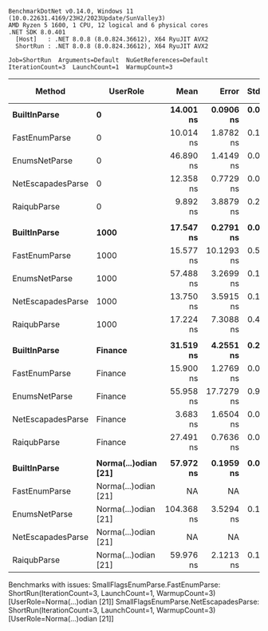 ```

BenchmarkDotNet v0.14.0, Windows 11 (10.0.22631.4169/23H2/2023Update/SunValley3)
AMD Ryzen 5 1600, 1 CPU, 12 logical and 6 physical cores
.NET SDK 8.0.401
  [Host]   : .NET 8.0.8 (8.0.824.36612), X64 RyuJIT AVX2
  ShortRun : .NET 8.0.8 (8.0.824.36612), X64 RyuJIT AVX2

Job=ShortRun  Arguments=Default  NuGetReferences=Default  
IterationCount=3  LaunchCount=1  WarmupCount=3  

```
| Method            | UserRole             | Mean       | Error      | StdDev    | Ratio | RatioSD | Allocated | Alloc Ratio |
|------------------ |--------------------- |-----------:|-----------:|----------:|------:|--------:|----------:|------------:|
| **BuiltInParse**      | **0**                    |  **14.001 ns** |  **0.0906 ns** | **0.0050 ns** |  **1.00** |    **0.00** |         **-** |          **NA** |
| FastEnumParse     | 0                    |  10.014 ns |  1.8782 ns | 0.1029 ns |  0.72 |    0.01 |         - |          NA |
| EnumsNetParse     | 0                    |  46.890 ns |  1.4149 ns | 0.0776 ns |  3.35 |    0.00 |         - |          NA |
| NetEscapadesParse | 0                    |  12.358 ns |  0.7729 ns | 0.0424 ns |  0.88 |    0.00 |         - |          NA |
| RaiqubParse       | 0                    |   9.892 ns |  3.8879 ns | 0.2131 ns |  0.71 |    0.01 |         - |          NA |
|                   |                      |            |            |           |       |         |           |             |
| **BuiltInParse**      | **1000**                 |  **17.547 ns** |  **0.2791 ns** | **0.0153 ns** |  **1.00** |    **0.00** |         **-** |          **NA** |
| FastEnumParse     | 1000                 |  15.577 ns | 10.1293 ns | 0.5552 ns |  0.89 |    0.03 |         - |          NA |
| EnumsNetParse     | 1000                 |  57.488 ns |  3.2699 ns | 0.1792 ns |  3.28 |    0.01 |         - |          NA |
| NetEscapadesParse | 1000                 |  13.750 ns |  3.5915 ns | 0.1969 ns |  0.78 |    0.01 |         - |          NA |
| RaiqubParse       | 1000                 |  17.224 ns |  7.3088 ns | 0.4006 ns |  0.98 |    0.02 |         - |          NA |
|                   |                      |            |            |           |       |         |           |             |
| **BuiltInParse**      | **Finance**              |  **31.519 ns** |  **4.2551 ns** | **0.2332 ns** |  **1.00** |    **0.01** |         **-** |          **NA** |
| FastEnumParse     | Finance              |  15.900 ns |  1.2769 ns | 0.0700 ns |  0.50 |    0.00 |         - |          NA |
| EnumsNetParse     | Finance              |  55.958 ns | 17.7279 ns | 0.9717 ns |  1.78 |    0.03 |         - |          NA |
| NetEscapadesParse | Finance              |   3.683 ns |  1.6504 ns | 0.0905 ns |  0.12 |    0.00 |         - |          NA |
| RaiqubParse       | Finance              |  27.491 ns |  0.7636 ns | 0.0419 ns |  0.87 |    0.01 |         - |          NA |
|                   |                      |            |            |           |       |         |           |             |
| **BuiltInParse**      | **Norma(...)odian [21]** |  **57.972 ns** |  **0.1959 ns** | **0.0107 ns** |  **1.00** |    **0.00** |         **-** |          **NA** |
| FastEnumParse     | Norma(...)odian [21] |         NA |         NA |        NA |     ? |       ? |        NA |           ? |
| EnumsNetParse     | Norma(...)odian [21] | 104.368 ns |  3.5294 ns | 0.1935 ns |  1.80 |    0.00 |         - |          NA |
| NetEscapadesParse | Norma(...)odian [21] |         NA |         NA |        NA |     ? |       ? |        NA |           ? |
| RaiqubParse       | Norma(...)odian [21] |  59.976 ns |  2.1213 ns | 0.1163 ns |  1.03 |    0.00 |         - |          NA |

Benchmarks with issues:
  SmallFlagsEnumParse.FastEnumParse: ShortRun(IterationCount=3, LaunchCount=1, WarmupCount=3) [UserRole=Norma(...)odian [21]]
  SmallFlagsEnumParse.NetEscapadesParse: ShortRun(IterationCount=3, LaunchCount=1, WarmupCount=3) [UserRole=Norma(...)odian [21]]
